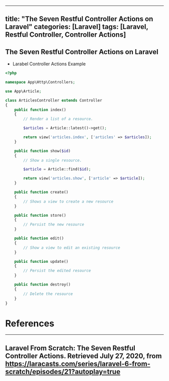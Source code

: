 
---
title: "The Seven Restful Controller Actions on Laravel"
categories: [Laravel]
tags: [Laravel, Restful Controller, Controller Actions]
---

## The Seven Restful Controller Actions on Laravel

* Larabel Controller Actions Example

```php
<?php

namespace App\Http\Controllers;

use App\Article;

class ArticlesController extends Controller
{
    public function index()
    {
        // Render a list of a resource.

        $articles = Article::latest()->get();

        return view('articles.index', ['articles' => $articles]);
    }

    public function show($id)
    {
        // Show a single resource.

        $article = Article::find($id);

        return view('articles.show', ['article' => $article]);
    }

    public function create()
    {
        // Shows a view to create a new resource
    }

    public function store()
    {
        // Persist the new resource
    }

    public function edit()
    {
        // Show a view to edit an existing resource
    }

    public function update()
    {
        // Persist the edited resource
    }

    public function destroy()
    {
        // Delete the resource
    }
}
```

# References
---
Laravel From Scratch: The Seven Restful Controller Actions. Retrieved July 27, 2020, from <https://laracasts.com/series/laravel-6-from-scratch/episodes/21?autoplay=true>
---